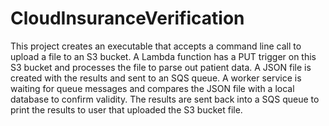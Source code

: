 # CloudInsuranceVerification

This project creates an executable that accepts a command line call to upload a file to an S3 bucket. A Lambda function 
has a PUT trigger on this S3 bucket and processes the file to parse out patient data. A JSON file is created with the 
results and sent to an SQS queue. A worker service is waiting for queue messages and compares the JSON file with a local 
database to confirm validity. The results are sent back into a SQS queue to print the results to user that uploaded the S3 
bucket file.
